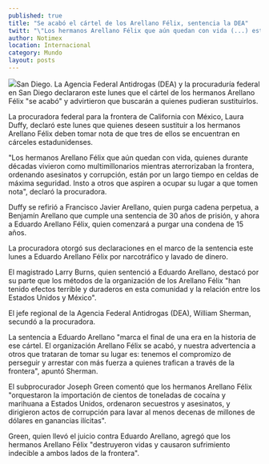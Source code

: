 ```yaml
---
published: true
title: "Se acabó el cártel de los Arellano Félix, sentencia la DEA"
twitt: "\"Los hermanos Arellano Félix que aún quedan con vida (...) están por un largo tiempo en celdas de máxima seguridad. Insto a otros que aspiren a ocupar su lugar a que tomen nota\", declaró la procuradora federal para la frontera de California con México."
author: Notimex
location: Internacional
category: Mundo
layout: posts
---
```


![](http://i.imgur.com/AgKc9SHm.jpg)San Diego. La Agencia Federal Antidrogas (DEA) y la procuraduría federal en San Diego declararon este lunes que el cártel de los hermanos Arellano Félix "se acabó" y advirtieron que buscarán a quienes pudieran sustituirlos.

La procuradora federal para la frontera de California con México, Laura Duffy, declaró este lunes que quienes deseen sustituir a los hermanos Arellano Félix deben tomar nota de que tres de ellos se encuentran en cárceles estadunidenses.

"Los hermanos Arellano Félix que aún quedan con vida, quienes durante décadas vivieron como multimillonarios mientras aterrorizaban la frontera, ordenando asesinatos y corrupción, están por un largo tiempo en celdas de máxima seguridad. Insto a otros que aspiren a ocupar su lugar a que tomen nota", declaró la procuradora.

Duffy se refirió a Francisco Javier Arellano, quien purga cadena perpetua, a Benjamín Arellano que cumple una sentencia de 30 años de prisión, y ahora a Eduardo Arellano Félix, quien comenzará a purgar una condena de 15 años.

La procuradora otorgó sus declaraciones en el marco de la sentencia este lunes a Eduardo Arellano Félix por narcotráfico y lavado de dinero.

El magistrado Larry Burns, quien sentenció a Eduardo Arellano, destacó por su parte que los métodos de la organización de los Arellano Félix "han tenido efectos terrible y duraderos en esta comunidad y la relación entre los Estados Unidos y México".

El jefe regional de la Agencia Federal Antidrogas (DEA), William Sherman, secundó a la procuradora.

La sentencia a Eduardo Arellano "marca el final de una era en la historia de ese cártel. El organización Arellano Félix se acabó, y nuestra advertencia a otros que trataran de tomar su lugar es: tenemos el compromizo de perseguir y arrestar con más fuerza a quienes trafican a través de la frontera", apuntó Sherman.

El subprocurador Joseph Green comentó que los hermanos Arellano Félix "orquestaron la importación de cientos de toneladas de cocaína y marihuana a Estados Unidos, ordenaron secuestros y asesinatos, y dirigieron actos de corrupción para lavar al menos decenas de millones de dólares en ganancias ilícitas".

Green, quien llevó el juicio contra Eduardo Arellano, agregó que los hermanos Arellano Félix "destruyeron vidas y causaron sufrimiento indecible a ambos lados de la frontera".
